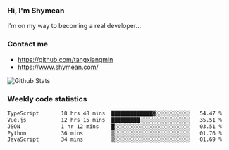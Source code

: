 ### Hi, I'm Shymean

I'm on my way to becoming a real developer...

### Contact me

- <https://github.com/tangxiangmin>
- <https://www.shymean.com/>

![Github Stats](https://github-readme-stats.vercel.app/api?username=tangxiangmin&show_icons=true&theme=dark)


###  Weekly code statistics

<!--START_SECTION:waka-->

```txt
TypeScript       18 hrs 48 mins  █████████████▓░░░░░░░░░░░   54.47 %
Vue.js           12 hrs 15 mins  █████████░░░░░░░░░░░░░░░░   35.51 %
JSON             1 hr 12 mins    █░░░░░░░░░░░░░░░░░░░░░░░░   03.51 %
Python           36 mins         ▒░░░░░░░░░░░░░░░░░░░░░░░░   01.76 %
JavaScript       34 mins         ▒░░░░░░░░░░░░░░░░░░░░░░░░   01.69 %
```

<!--END_SECTION:waka-->
